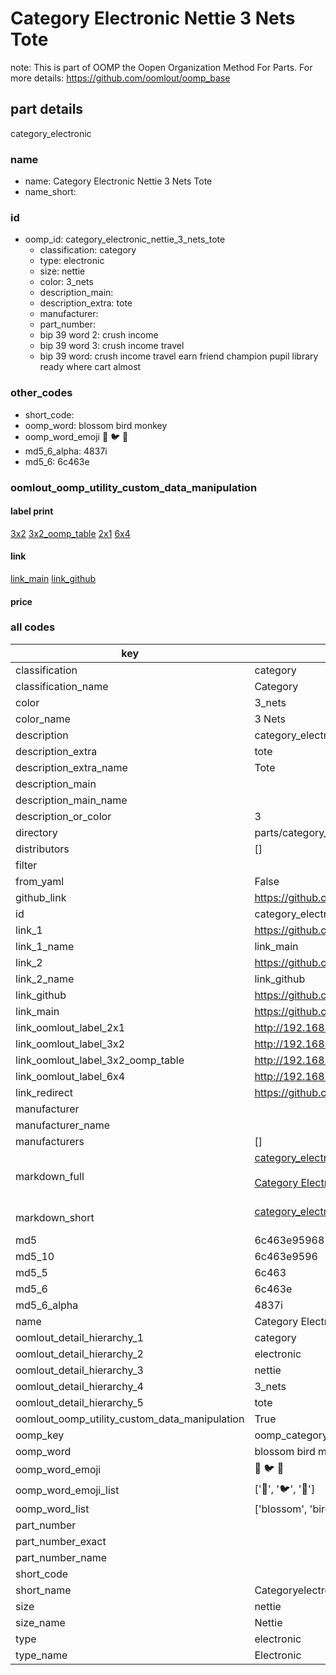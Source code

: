 # Category Electronic Nettie 3 Nets Tote  

note: This is part of OOMP the Oopen Organization Method For Parts. For more details: https://github.com/oomlout/oomp_base

##  part details
  



category_electronic



### name
* name: Category Electronic Nettie 3 Nets Tote
* name_short: 
### id
* oomp_id: category_electronic_nettie_3_nets_tote
  * classification: category
  * type: electronic
  * size: nettie
  * color: 3_nets
  * description_main: 
  * description_extra: tote
  * manufacturer: 
  * part_number: 
  * bip 39 word 2: crush income
  * bip 39 word 3: crush income travel
  * bip 39 word: crush income travel earn friend champion pupil library ready where cart almost

### other_codes
* short_code: 
* oomp_word: blossom bird monkey
* oomp_word_emoji :blossom: :bird: :monkey:
* md5_6_alpha: 4837i
* md5_6: 6c463e






### oomlout_oomp_utility_custom_data_manipulation
#### label print
[3x2](http://192.168.1.245:1112/?label=oomp%204837i)
[3x2_oomp_table](http://192.168.1.108:1112/?label=oomp%204837i)
[2x1](http://192.168.1.242:1112/?label=oomp%204837i)
[6x4](http://192.168.1.55:1112/?label=oomp%204837i)    

#### link

[link_main](https://github.com/oomlout/oomlout_oomp_version_1_messy/tree/main/parts/category_electronic_nettie_3_nets_tote) [link_github](https://github.com/oomlout/oomlout_oomp_version_1_messy/tree/main/parts/category_electronic_nettie_3_nets_tote)                             

#### price







### all codes 
| key | value |  
| --- | --- |  
| classification | category |  
| classification_name | Category |  
| color | 3_nets |  
| color_name | 3 Nets |  
| description | category_electronic |  
| description_extra | tote |  
| description_extra_name | Tote |  
| description_main |  |  
| description_main_name |  |  
| description_or_color | 3  |  
| directory | parts/category_electronic_nettie_3_nets_tote |  
| distributors | [] |  
| filter |  |  
| from_yaml | False |  
| github_link | https://github.com/oomlout/oomlout_oomp_part_src/tree/main/parts/category_electronic_nettie_3_nets_tote |  
| id | category_electronic_nettie_3_nets_tote |  
| link_1 | https://github.com/oomlout/oomlout_oomp_version_1_messy/tree/main/parts/category_electronic_nettie_3_nets_tote |  
| link_1_name | link_main |  
| link_2 | https://github.com/oomlout/oomlout_oomp_version_1_messy/tree/main/parts/category_electronic_nettie_3_nets_tote |  
| link_2_name | link_github |  
| link_github | https://github.com/oomlout/oomlout_oomp_version_1_messy/tree/main/parts/category_electronic_nettie_3_nets_tote |  
| link_main | https://github.com/oomlout/oomlout_oomp_version_1_messy/tree/main/parts/category_electronic_nettie_3_nets_tote |  
| link_oomlout_label_2x1 | http://192.168.1.242:1112/?label=oomp%204837i |  
| link_oomlout_label_3x2 | http://192.168.1.245:1112/?label=oomp%204837i |  
| link_oomlout_label_3x2_oomp_table | http://192.168.1.108:1112/?label=oomp%204837i |  
| link_oomlout_label_6x4 | http://192.168.1.55:1112/?label=oomp%204837i |  
| link_redirect | https://github.com/oomlout/oomlout_oomp_version_1_messy/tree/main/parts/category_electronic_nettie_3_nets_tote |  
| manufacturer |  |  
| manufacturer_name |  |  
| manufacturers | [] |  
| markdown_full | [category_electronic_nettie_3_nets_tote](none)<br>[](none)<br>[Category Electronic Nettie 3 Nets Tote](none)<br><br> |  
| markdown_short | [category_electronic_nettie_3_nets_tote](none)<br><br> |  
| md5 | 6c463e95968115bc982e7455cf1ca1a8 |  
| md5_10 | 6c463e9596 |  
| md5_5 | 6c463 |  
| md5_6 | 6c463e |  
| md5_6_alpha | 4837i |  
| name | Category Electronic Nettie 3 Nets Tote |  
| oomlout_detail_hierarchy_1 | category |  
| oomlout_detail_hierarchy_2 | electronic |  
| oomlout_detail_hierarchy_3 | nettie |  
| oomlout_detail_hierarchy_4 | 3_nets |  
| oomlout_detail_hierarchy_5 | tote |  
| oomlout_oomp_utility_custom_data_manipulation | True |  
| oomp_key | oomp_category_electronic_nettie_3_nets_tote |  
| oomp_word | blossom bird monkey |  
| oomp_word_emoji | :blossom: :bird: :monkey: |  
| oomp_word_emoji_list | [':blossom:', ':bird:', ':monkey:'] |  
| oomp_word_list | ['blossom', 'bird', 'monkey'] |  
| part_number |  |  
| part_number_exact |  |  
| part_number_name |  |  
| short_code |  |  
| short_name | Categoryelectronic |  
| size | nettie |  
| size_name | Nettie |  
| type | electronic |  
| type_name | Electronic |  
